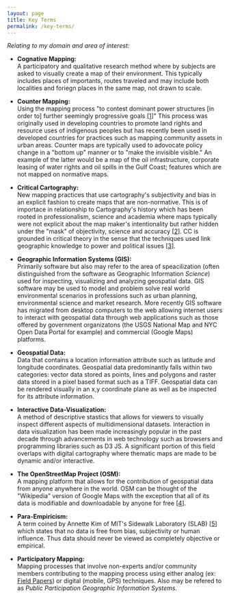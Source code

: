 ```yaml
---
layout: page
title: Key Terms 
permalink: /key-terms/
---
```

*Relating to my domain and area of interest:*

- **Cognative Mapping:**  
A participatory and qualitative research method where by subjects are asked to visually create a map of their environment. This typically includes places of importants, routes traveled and may include both localities and foriegn places in the same map, not drawn to scale.

- **Counter Mapping:**  
Using the mapping process "to contest dominant power structures [in order to] further seemingly progressive goals [[1][1]]" This process was originally used in developing countries to promote land rights and resource uses of indigenous peoples but has recently been used in developed countries for practices such as mapping community assets in urban areas.  Counter maps are typically used to adovocate policy change in a "bottom up" manner or to "make the invisible visible." An example of the latter would be a map of the oil infrastructure, corporate leasing of water rights and oil spills in the Gulf Coast; features which are not mapped on normative maps. 

- **Critical Cartography:**  
New mapping practices that use cartography's subjectivity and bias in an explicit fashion to create maps that are non-normative. This is of importace in relationship to Cartography's history which has been rooted in professionalism, science and academia where maps typically were not explicit about the map maker's intentionality but rather hidden under the "mask" of objectivity, science and accuracy [[2][2]]. CC is grounded in critical theory in the sense that the techniques used link geographic knowledge to power and political issues [[3][3]]. 

- **Geographic Information Systems (GIS):**  
Primarily software but also may refer to the area of speacilization (often distinguished from the software as Geographic Information *Science*) used for inspecting, visualizing and analyzing geospatial data. GIS software may be used to model and problem solve real world environmental scenarios in professions such as urban planning, environmental science and market research. More recently GIS software has migrated from desktop computers to the web allowing internet users to interact with geospatial data through web applications such as those offered by government organizatons (the USGS National Map and NYC Open Data Portal for example) and commercial (Google Maps) platforms.

- **Geospatial Data:**  
Data that contains a location information attribute such as latitude and longitude coordinates. Geospatial data predominantly falls within two categories: vector data stored as points, lines and polygons and raster data stored in a pixel based format such as a TIFF. Geospatial data can be rendered visually in an x,y coordinate plane as well as be inspected for its attribute information.

- **Interactive Data-Visualization:**  
A method of descriptive stastics that allows for viewers to visually inspect different aspects of multidimensional datasets. Interaction in data visualization has been made increasingly popular in the past decade through advancements in web technology such as browsers and programming libraries such as D3 JS. A significant portion of this field overlaps with digital cartography where thematic maps are made to be dynamic and/or interactive.

- **The OpenStreetMap Project (OSM):**  
A mapping platform that allows for the contribution of geospatial data from anyone anywhere in the world. OSM can be thought of the "Wikipedia" version of Google Maps with the exception that all of its data is modifiable and downloadable by anyone for free [[4][4]].

- **Para-Empiricism:**  
A term coined by Annette Kim of MIT's Sidewalk Laboratory (SLAB) [[5][5]] which states that no data is free from bias, subjectivity or human influence. Thus data should never be viewed as completely objective or empirical.

- **Participatory Mapping:**  
Mapping processes that involve non-experts and/or community members contributing to the mapping process using either analog (ex: [Field Papers](http://fieldpapers.org/)) or digital (mobile, GPS) techniques. Also may be refered to as *Public Participation Geographic Information Systems.* 

[1]: http://en.wikipedia.org/wiki/Counter-mapping#cite_note-1
[2]: http://www.goodreads.com/book/show/1042943.The_Power_of_Maps
[3]: http://en.wikipedia.org/wiki/Critical_cartography
[4]: http://www.openstreetmap.org/about
[5]: http://slab.scripts.mit.edu/wp/